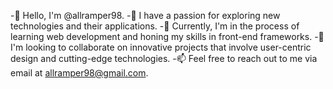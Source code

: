-👋 Hello, I'm @allramper98.
-👀 I have a passion for exploring new technologies and their applications.
-🌱 Currently, I'm in the process of learning web development and honing my skills in front-end frameworks.
-💞️ I'm looking to collaborate on innovative projects that involve user-centric design and cutting-edge technologies.
-📫 Feel free to reach out to me via email at allramper98@gmail.com.

<!---
allramper98/allramper98 is a ✨ special ✨ repository because its `README.md` (this file) appears on your GitHub profile.
You can click the Preview link to take a look at your changes.
--->
